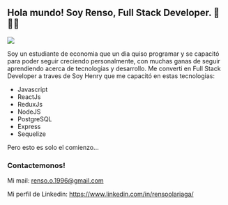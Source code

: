 ## Hola mundo! Soy Renso, Full Stack Developer. 👋👨‍💻

<p>
    <img src='https://repository-images.githubusercontent.com/248812720/56902700-c5bd-11ea-813f-ed8631377258'> </img>
</p>

<p>

  Soy un estudiante de economia que un dia quiso programar y se capacitó para poder seguir creciendo personalmente, con muchas ganas de seguir aprendiendo acerca de tecnologias y desarrollo. Me converti en Full Stack Developer a traves de Soy Henry que me capacitó en estas tecnologias:

<ul>

  <li>
  Javascript
  </li>

  <li>
  ReactJs
  </li>

  <li>
  ReduxJs
  </li>

  <li> 
  NodeJS
  </li>

  <li>
  PostgreSQL
  </li>

  <li> 
  Express
  </li>
  <li> 
  Sequelize
  </li>

</ul>

Pero esto es solo el comienzo...


</p>

### Contactemonos!

<p>


  Mi mail: renso.o.1996@gmail.com

  Mi perfil de Linkedin: https://www.linkedin.com/in/rensoolariaga/

</p>


